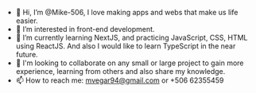 - 👋 Hi, I’m @Mike-506, I love making apps and webs that make us life easier.
- 👀 I’m interested in front-end development.
- 🌱 I’m currently learning NextJS, and practicing JavaScript, CSS, HTML using ReactJS. And also I would like to learn TypeScript in the near future.
- 💞️ I'm looking to collaborate on any small or large project to gain more experience, learning from others and also share my knowledge.
- 📫 How to reach me: mvegar94@gmail.com or +506 62355459

